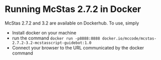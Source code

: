 # Running McStas 2.7.2 in Docker

McStas 2.7.2 and 3.2 are available on Dockerhub. To use, simply

* Install docker on your machine
* run the command
```docker run -p8888:8888 docker.io/mccode/mcstas-2.7.2-3.2-mcstasscript-guidebot:1.0```
* Connect your browser to the URL communicated by the docker command

